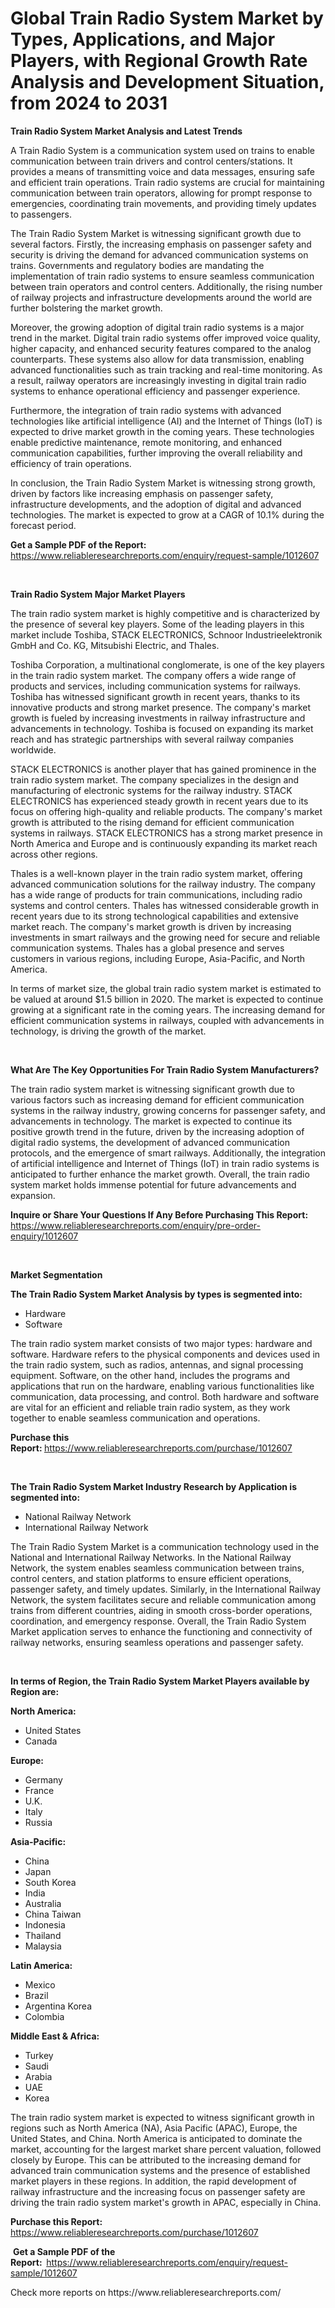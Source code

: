 <p><h1>Global Train Radio System Market by Types, Applications, and Major Players, with Regional Growth Rate Analysis and Development Situation, from 2024 to 2031</h1></p><p><strong>Train Radio System Market Analysis and Latest Trends</strong></p>
<p><p>A Train Radio System is a communication system used on trains to enable communication between train drivers and control centers/stations. It provides a means of transmitting voice and data messages, ensuring safe and efficient train operations. Train radio systems are crucial for maintaining communication between train operators, allowing for prompt response to emergencies, coordinating train movements, and providing timely updates to passengers.</p><p>The Train Radio System Market is witnessing significant growth due to several factors. Firstly, the increasing emphasis on passenger safety and security is driving the demand for advanced communication systems on trains. Governments and regulatory bodies are mandating the implementation of train radio systems to ensure seamless communication between train operators and control centers. Additionally, the rising number of railway projects and infrastructure developments around the world are further bolstering the market growth.</p><p>Moreover, the growing adoption of digital train radio systems is a major trend in the market. Digital train radio systems offer improved voice quality, higher capacity, and enhanced security features compared to the analog counterparts. These systems also allow for data transmission, enabling advanced functionalities such as train tracking and real-time monitoring. As a result, railway operators are increasingly investing in digital train radio systems to enhance operational efficiency and passenger experience.</p><p>Furthermore, the integration of train radio systems with advanced technologies like artificial intelligence (AI) and the Internet of Things (IoT) is expected to drive market growth in the coming years. These technologies enable predictive maintenance, remote monitoring, and enhanced communication capabilities, further improving the overall reliability and efficiency of train operations.</p><p>In conclusion, the Train Radio System Market is witnessing strong growth, driven by factors like increasing emphasis on passenger safety, infrastructure developments, and the adoption of digital and advanced technologies. The market is expected to grow at a CAGR of 10.1% during the forecast period.</p></p>
<p><strong>Get a Sample PDF of the Report:&nbsp;</strong> <a href="https://www.reliableresearchreports.com/enquiry/request-sample/1012607">https://www.reliableresearchreports.com/enquiry/request-sample/1012607</a></p>
<p>&nbsp;</p>
<p><strong>Train Radio System Major Market Players</strong></p>
<p><p>The train radio system market is highly competitive and is characterized by the presence of several key players. Some of the leading players in this market include Toshiba, STACK ELECTRONICS, Schnoor Industrieelektronik GmbH and Co. KG, Mitsubishi Electric, and Thales. </p><p>Toshiba Corporation, a multinational conglomerate, is one of the key players in the train radio system market. The company offers a wide range of products and services, including communication systems for railways. Toshiba has witnessed significant growth in recent years, thanks to its innovative products and strong market presence. The company's market growth is fueled by increasing investments in railway infrastructure and advancements in technology. Toshiba is focused on expanding its market reach and has strategic partnerships with several railway companies worldwide. </p><p>STACK ELECTRONICS is another player that has gained prominence in the train radio system market. The company specializes in the design and manufacturing of electronic systems for the railway industry. STACK ELECTRONICS has experienced steady growth in recent years due to its focus on offering high-quality and reliable products. The company's market growth is attributed to the rising demand for efficient communication systems in railways. STACK ELECTRONICS has a strong market presence in North America and Europe and is continuously expanding its market reach across other regions. </p><p>Thales is a well-known player in the train radio system market, offering advanced communication solutions for the railway industry. The company has a wide range of products for train communications, including radio systems and control centers. Thales has witnessed considerable growth in recent years due to its strong technological capabilities and extensive market reach. The company's market growth is driven by increasing investments in smart railways and the growing need for secure and reliable communication systems. Thales has a global presence and serves customers in various regions, including Europe, Asia-Pacific, and North America.</p><p>In terms of market size, the global train radio system market is estimated to be valued at around $1.5 billion in 2020. The market is expected to continue growing at a significant rate in the coming years. The increasing demand for efficient communication systems in railways, coupled with advancements in technology, is driving the growth of the market.</p></p>
<p>&nbsp;</p>
<p><strong>What Are The Key Opportunities For Train Radio System Manufacturers?</strong></p>
<p><p>The train radio system market is witnessing significant growth due to various factors such as increasing demand for efficient communication systems in the railway industry, growing concerns for passenger safety, and advancements in technology. The market is expected to continue its positive growth trend in the future, driven by the increasing adoption of digital radio systems, the development of advanced communication protocols, and the emergence of smart railways. Additionally, the integration of artificial intelligence and Internet of Things (IoT) in train radio systems is anticipated to further enhance the market growth. Overall, the train radio system market holds immense potential for future advancements and expansion.</p></p>
<p><strong>Inquire or Share Your Questions If Any Before Purchasing This Report:</strong> <a href="https://www.reliableresearchreports.com/enquiry/pre-order-enquiry/1012607">https://www.reliableresearchreports.com/enquiry/pre-order-enquiry/1012607</a></p>
<p>&nbsp;</p>
<p><strong>Market Segmentation</strong></p>
<p><strong>The Train Radio System Market Analysis by types is segmented into:</strong></p>
<p><ul><li>Hardware</li><li>Software</li></ul></p>
<p><p>The train radio system market consists of two major types: hardware and software. Hardware refers to the physical components and devices used in the train radio system, such as radios, antennas, and signal processing equipment. Software, on the other hand, includes the programs and applications that run on the hardware, enabling various functionalities like communication, data processing, and control. Both hardware and software are vital for an efficient and reliable train radio system, as they work together to enable seamless communication and operations.</p></p>
<p><strong>Purchase this Report:&nbsp;</strong><a href="https://www.reliableresearchreports.com/purchase/1012607">https://www.reliableresearchreports.com/purchase/1012607</a></p>
<p>&nbsp;</p>
<p><strong>The Train Radio System Market Industry Research by Application is segmented into:</strong></p>
<p><ul><li>National Railway Network</li><li>International Railway Network</li></ul></p>
<p><p>The Train Radio System Market is a communication technology used in the National and International Railway Networks. In the National Railway Network, the system enables seamless communication between trains, control centers, and station platforms to ensure efficient operations, passenger safety, and timely updates. Similarly, in the International Railway Network, the system facilitates secure and reliable communication among trains from different countries, aiding in smooth cross-border operations, coordination, and emergency response. Overall, the Train Radio System Market application serves to enhance the functioning and connectivity of railway networks, ensuring seamless operations and passenger safety.</p></p>
<p>&nbsp;</p>
<p><strong>In terms of Region, the Train Radio System Market Players available by Region are:</strong></p>
<p>
    <p> <strong> North America: </strong>
        <ul>
            <li>United States</li>
            <li>Canada</li>
        </ul>
        </p> 
    <p> <strong> Europe: </strong>
        <ul>
            <li>Germany</li>
            <li>France</li>
            <li>U.K.</li>
            <li>Italy</li>
            <li>Russia</li>
        </ul>
        </p> 
    <p> <strong> Asia-Pacific: </strong>
        <ul>
            <li>China</li>
            <li>Japan</li>
            <li>South Korea</li>
            <li>India</li>
            <li>Australia</li>
            <li>China Taiwan</li>
            <li>Indonesia</li>
            <li>Thailand</li>
            <li>Malaysia</li>
        </ul>
        </p> 
    <p> <strong> Latin America: </strong>
        <ul>
            <li>Mexico</li>
            <li>Brazil</li>
            <li>Argentina Korea</li>
            <li>Colombia</li>
        </ul>
        </p> 
    <p> <strong> Middle East & Africa: </strong>
        <ul>
            <li>Turkey</li>
            <li>Saudi</li>
            <li>Arabia</li>
            <li>UAE</li>
            <li>Korea</li>
        </ul>
    </p>
    </p>
<p><p>The train radio system market is expected to witness significant growth in regions such as North America (NA), Asia Pacific (APAC), Europe, the United States, and China. North America is anticipated to dominate the market, accounting for the largest market share percent valuation, followed closely by Europe. This can be attributed to the increasing demand for advanced train communication systems and the presence of established market players in these regions. In addition, the rapid development of railway infrastructure and the increasing focus on passenger safety are driving the train radio system market's growth in APAC, especially in China.</p></p>
<p><strong>Purchase this Report: </strong><a href="https://www.reliableresearchreports.com/purchase/1012607">https://www.reliableresearchreports.com/purchase/1012607</a></p>
<p>&nbsp;<strong>Get a Sample PDF of the Report:&nbsp;&nbsp;</strong><a href="https://www.reliableresearchreports.com/enquiry/request-sample/1012607">https://www.reliableresearchreports.com/enquiry/request-sample/1012607</a></p>
<p><strong></strong></p>
<p>Check more reports on https://www.reliableresearchreports.com/</p>